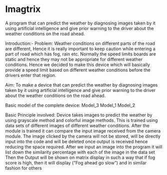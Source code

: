 # Imagtrix
A program that can predict the weather by diagnosing images taken by it using artificial intelligence and give prior warning to the driver about the weather conditions on the road ahead. 

Introduction:-
Problem:
Weather conditions on different parts of the road are different, Hence it is really important to keep caution while entering a part of road which has fog, rain etc. Normally the speed limits boards are static and hence they may not be appropriate for different weather conditions. Hence we decided to make this device which will basically provide a speed limit based on different weather conditions before the drivers enter that region.

Aim:
To make a device that can predict the weather by diagnosing images taken by it using artificial intelligence and give prior warning to the driver about the weather conditions on the road ahead.

Basic model of the complete device:
Model_3 Model_1 Model_2

Basic Principle involved:
Device takes images to predict the weather by using grayscale method and colorful image methods.
This is trained using data sets of different images of different weather conditions.
After the module is trained it can compare the input image received from the camera module.
The image clicked by the camera will not be stored, will be directly input into the code and will be deleted once output is received hence reducing the space required.
After we input an image into the program it will list down the similarity percentage with each of the image in the data set
Then the Output will be shown on matrix display in such a way that if fog score is high, then it will display (“Fog ahead go slow”) and in similar fashion for others
